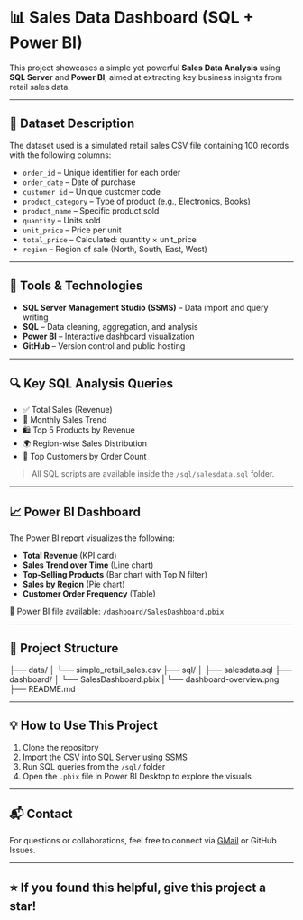 # 📊 Sales Data Dashboard (SQL + Power BI)

This project showcases a simple yet powerful **Sales Data Analysis** using **SQL Server** and **Power BI**, aimed at extracting key business insights from retail sales data.

---

## 🧾 Dataset Description

The dataset used is a simulated retail sales CSV file containing 100 records with the following columns:

- `order_id` – Unique identifier for each order
- `order_date` – Date of purchase
- `customer_id` – Unique customer code
- `product_category` – Type of product (e.g., Electronics, Books)
- `product_name` – Specific product sold
- `quantity` – Units sold
- `unit_price` – Price per unit
- `total_price` – Calculated: quantity × unit_price
- `region` – Region of sale (North, South, East, West)

---

## 🧪 Tools & Technologies

- **SQL Server Management Studio (SSMS)** – Data import and query writing
- **SQL** – Data cleaning, aggregation, and analysis
- **Power BI** – Interactive dashboard visualization
- **GitHub** – Version control and public hosting

---

## 🔍 Key SQL Analysis Queries

- ✅ Total Sales (Revenue)
- 📅 Monthly Sales Trend
- 🛍️ Top 5 Products by Revenue
- 🌍 Region-wise Sales Distribution
- 👤 Top Customers by Order Count

> All SQL scripts are available inside the `/sql/salesdata.sql` folder.

---

## 📈 Power BI Dashboard

The Power BI report visualizes the following:
- **Total Revenue** (KPI card)
- **Sales Trend over Time** (Line chart)
- **Top-Selling Products** (Bar chart with Top N filter)
- **Sales by Region** (Pie chart)
- **Customer Order Frequency** (Table)

📎 Power BI file available: `/dashboard/SalesDashboard.pbix`

---

## 📂 Project Structure

├── data/
│ └── simple_retail_sales.csv
├── sql/
│ ├── salesdata.sql
├── dashboard/
│ └── SalesDashboard.pbix
| └── dashboard-overview.png
├── README.md

---

## 💡 How to Use This Project

1. Clone the repository
2. Import the CSV into SQL Server using SSMS
3. Run SQL queries from the `/sql/` folder
4. Open the `.pbix` file in Power BI Desktop to explore the visuals


---

## 📬 Contact

For questions or collaborations, feel free to connect via [GMail](masvp463@gmail.com) or GitHub Issues.

---

## ⭐ If you found this helpful, give this project a **star**!
